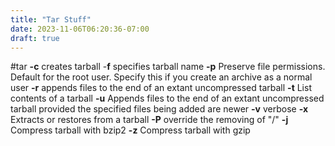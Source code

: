 ```yaml
---
title: "Tar Stuff"
date: 2023-11-06T06:20:36-07:00
draft: true
---
```

#tar
**-c** creates tarball
-**f** specifies tarball name
**-p** Preserve file permissions. Default for the root user. Specify this if you create an archive as a normal user
**-r** appends files to the end of an extant uncompressed tarball
**-t** List contents of a tarball
**-u** Appends files to the end of an extant uncompressed tarball provided the specified files being added are newer
**-v** verbose
**-x** Extracts or restores from a tarball
**-P** override the removing of "/"
**-j** Compress tarball with bzip2
**-z** Compress tarball with gzip
